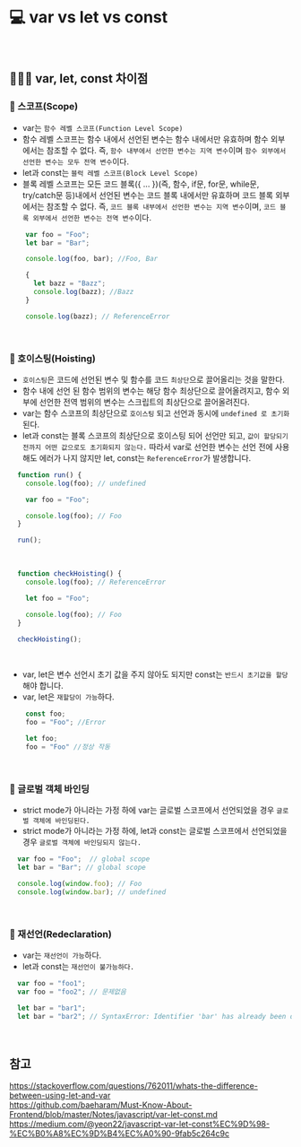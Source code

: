 # 💻 var vs let vs const
<br />

## 👨🏻‍💻 var, let, const 차이점
### 🏃 스코프(Scope)
- var는 `함수 레벨 스코프(Function Level Scope)`
- 함수 레벨 스코프는 함수 내에서 선언된 변수는 함수 내에서만 유효하며 함수 외부에서는 참조할 수 없다. 즉, `함수 내부에서 선언한 변수는 지역 변수`이며 `함수 외부에서 선언한 변수는 모두 전역 변수`이다.
- let과 const는 `블럭 레벨 스코프(Block Level Scope)`
- 블록 레벨 스코프는 모든 코드 블록({ ... })(즉, 함수, if문, for문, while문, try/catch문 등)내에서 선언된 변수는 코드 블록 내에서만 유효하며 코드 블록 외부에서는 참조할 수 없다. 즉, `코드 블록 내부에서 선언한 변수는 지역 변수`이며, `코드 블록 외부에서 선언한 변수는 전역 변수`이다.

```js
    var foo = "Foo";
    let bar = "Bar";

    console.log(foo, bar); //Foo, Bar

    {
      let bazz = "Bazz";
      console.log(bazz); //Bazz
    }

    console.log(bazz); // ReferenceError
```

<br />

### 🏃 호이스팅(Hoisting)
- `호이스팅`은 코드에 선언된 변수 및 함수를 코드 `최상단`으로 끌어올리는 것을 말한다.
- 함수 내에 선언 된 함수 범위의 변수는 해당 함수 최상단으로 끌어올려지고, 함수 외부에 선언한 전역 범위의 변수는 스크립트의 최상단으로 끌어올려진다. 
- var는 함수 스코프의 최상단으로 `호이스팅` 되고 선언과 동시에 `undefined 로 초기화` 된다.
- let과 const는 블록 스코프의 최상단으로 호이스팅 되어 선언만 되고, `값이 할당되기 전까지 어떤 값으로도 초기화되지 않는다.` 따라서 var로 선언한 변수는 선언 전에 사용해도 에러가 나지 않지만 let, const는 `ReferenceError`가 발생합니다.

```js
  function run() {
    console.log(foo); // undefined

    var foo = "Foo";

    console.log(foo); // Foo
  }

  run();
```

<br />

```js
  function checkHoisting() {
    console.log(foo); // ReferenceError

    let foo = "Foo";

    console.log(foo); // Foo
  }

  checkHoisting();
```

<br />

- var, let은 변수 선언시 초기 값을 주지 않아도 되지만 const는 `반드시 초기값을 할당`해야 합니다.
- var, let은 `재할당이 가능`하다.

```js
    const foo;
    foo = "Foo"; //Error

    let foo;
    foo = "Foo" //정상 작동
```

<br />

### 🏃 글로벌 객체 바인딩
- strict mode가 아니라는 가정 하에 var는 글로벌 스코프에서 선언되었을 경우 `글로벌 객체에 바인딩된다.`
- strict mode가 아니라는 가정 하에, let과 const는 글로벌 스코프에서 선언되었을 경우 `글로벌 객체에 바인딩되지 않는다.`

```js
  var foo = "Foo";  // global scope
  let bar = "Bar"; // global scope

  console.log(window.foo); // Foo
  console.log(window.bar); // undefined
```
<br />

### 🏃 재선언(Redeclaration)
- var는 `재선언이 가능`하다.
- let과 const는 `재선언이 불가능하다.`

```js
  var foo = "foo1";
  var foo = "foo2"; // 문제없음

  let bar = "bar1";
  let bar = "bar2"; // SyntaxError: Identifier 'bar' has already been declared
```
<br />

## 참고
https://stackoverflow.com/questions/762011/whats-the-difference-between-using-let-and-var <br />
https://github.com/baeharam/Must-Know-About-Frontend/blob/master/Notes/javascript/var-let-const.md <br />
https://medium.com/@yeon22/javascript-var-let-const%EC%9D%98-%EC%B0%A8%EC%9D%B4%EC%A0%90-9fab5c264c9c <br />